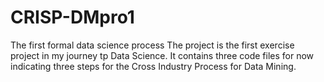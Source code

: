 # CRISP-DMpro1
The first formal data science process 
The project is the first exercise project in my journey tp Data Science.
It contains three code files for now indicating three steps for the Cross Industry Process for Data Mining.
